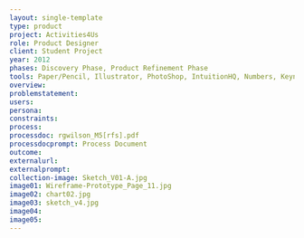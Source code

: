 ```yaml
---
layout: single-template
type: product
project: Activities4Us
role: Product Designer
client: Student Project
year: 2012
phases: Discovery Phase, Product Refinement Phase
tools: Paper/Pencil, Illustrator, PhotoShop, IntuitionHQ, Numbers, Keynote
overview:
problemstatement:
users:
persona:
constraints:
process:
processdoc: rgwilson_M5[rfs].pdf
processdocprompt: Process Document
outcome:
externalurl:
externalprompt:
collection-image: Sketch_V01-A.jpg
image01: Wireframe-Prototype_Page_11.jpg
image02: chart02.jpg
image03: sketch_v4.jpg
image04:
image05:
---
```

